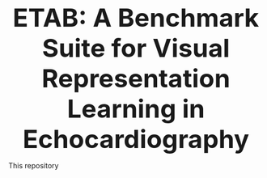 <p align="center">
    <b style="font-size:50"> ETAB: A Benchmark Suite for Visual Representation Learning in Echocardiography </b>
</p>

This repository 



